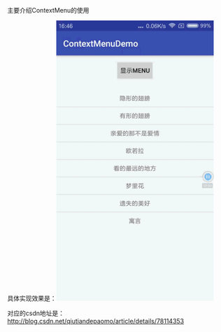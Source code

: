 主要介绍ContextMenu的使用




具体实现效果是：![加载失败](https://github.com/ruxing1102/ContextMenuDemo/blob/master/app/src/main/res/drawable/ContextMenu.gif)




对应的csdn地址是：http://blog.csdn.net/qiutiandepaomo/article/details/78114353

